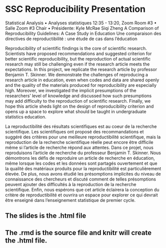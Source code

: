# SSC Reproducibility Presentation

Statistical Analysis • Analyses statistiques
12:35 - 13:20, Zoom Room #3 • Salle Zoom #3
Chair • Présidente: Kyle McRae
Siqi Zheng
A Comparison of Reproducibility Guidelines: A Case Study in Education
Une comparaison des directives de reproductibilité : une étude de cas dans l’éducation

Reproducibility of scientific findings is the core of scientific research. Scientists have proposed recommendations and suggested criterion for better scientific reproducibility, but the reproduction of actual scientific research may still be challenging even if the
research article meets the expectations. In
this project, we replicate the research article
by professor Benjamin T. Skinner. We
demonstrate the challenges of reproducing
a research article in education, even when
codes and data are shared openly and the
quality of the materials produced for reproducibility
are especially high. Moreover, we
investigated the implicit presumptions of the
researchers’ level of knowledge and discussed
how such presumptions may add difficulty to
the reproduction of scientific research. Finally,
we hope this article sheds light on the
design of reproducibility criterion and opens
up a space to explore what should be taught
in undergraduate statistics education.

La reproductibilité des résultats scientifiques
est au coeur de la recherche scientifique.
Les scientifiques ont proposé des recommandations
et suggéré des critères pour une
meilleure reproductibilité scientifique, mais
la reproduction de la recherche scientifique
réelle peut encore être difficile même si
l’article de recherche répond aux attentes.
Dans ce projet, nous reproduisons l’article
de recherche du professeur Benjamin T. Skinner.
Nous démontrons les défis de reproduire
un article de recherche en éducation, même
lorsque les codes et les données sont partagés
ouvertement et que la qualité des matériaux
produits pour la reproductibilité est particulièrement
élevée. De plus, nous avons étudié
les présomptions implicites du niveau de connaissance
des chercheurs et discuté comment
de telles présomptions peuvent ajouter des
difficultés à la reproduction de la recherche
scientifique. Enfin, nous espérons que cet
article éclairera la conception du critère de
reproductibilité et ouvrira un espace pour
explorer ce qui devrait être enseigné dans
l’enseignement statistique de premier cycle.

## The slides is the .html file

## The .rmd is the source file and knitr will create the .html file.
